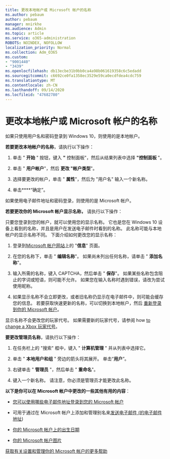 ```yaml
---
title: 更改本地帐户或 Microsoft 帐户的名称
ms.author: pebaum
author: pebaum
manager: mnirkhe
ms.audience: Admin
ms.topic: article
ms.service: o365-administration
ROBOTS: NOINDEX, NOFOLLOW
localization_priority: Normal
ms.collection: Adm_O365
ms.custom:
- "9001440"
- "3439"
ms.openlocfilehash: db13ecbe31b9bb0ca4a98b061619358c6c5edadd
ms.sourcegitcommit: c6692ce0fa1358ec3529e59ca0ecdfdea4cdc759
ms.translationtype: MT
ms.contentlocale: zh-CN
ms.lasthandoff: 09/14/2020
ms.locfileid: "47682780"
---
```

# <a name="change-the-name-of-a-local-account-or-a-microsoft-account"></a>更改本地帐户或 Microsoft 帐户的名称

如果只使用用户名和密码登录到 Windows 10，则使用的是本地帐户。 

**若要更改本地帐户的名称**，请执行以下操作：

1. 单击 " **开始** " 按钮，键入 **"** 控制面板"，然后从结果列表中选择 **"控制面板** "。

2. 单击 " **用户帐户**"，然后 **更改 "帐户类型**"。

3. 选择要更改的帐户，单击 " **属性**"，然后为 "用户名" 输入一个新名称。

4. 单击****“确定”。

如果使用电子邮件地址和密码登录，则使用的是 Microsoft 帐户。

**若要更改你的 Microsoft 帐户显示名称，** 请执行以下操作：

只要您登录到您的帐户，就可以使用您的显示名称。 它也是您在 Windows 10 设备上看到的名称，并且是用户在发送电子邮件时看到的名称。 此名称可能与本地帐户的显示名称不同。 下面介绍如何更改您的显示名称：

1. 登录到[Microsoft 帐户网站](https://account.microsoft.com/)上的 "**信息**" 页面。

2. 在您的名称下，单击 " **编辑名称**"。 如果尚未列出任何名称，请单击 " **添加名称**"。 

3. 输入所需的名称，键入 CAPTCHA，然后单击 " **保存**"。 如果某些名称包含阻止的字词或短语，则可能不允许。 如果您在输入名称时遇到错误，请改为尝试使用昵称。

4. 如果显示名称不会立即更改，或者旧名称仍显示在电子邮件中，则可能会缓存您的信息。 若要获取快速更新的名称，可以切换到本地帐户，然后 [重新登录到你的 Microsoft 帐户](https://account.microsoft.com/)。

显示名称不会更改您的玩家代号。 如果需要新的玩家代号，请参阅 how [to change a Xbox 玩家代号](https://support.xbox.com/id-ID/account-management/change-xbox-live-gamertag)。

**要更改管理员名称**，请执行以下操作：

1. 在任务栏上的 "搜索" 框中，键入 " **计算机管理** " 并从列表中选择它。

2. 单击 " **本地用户和组** " 旁边的箭头将其展开。 单击“**用户**”。

3. 右键单击 " **管理员** "，然后单击 " **重命名**"。

4. 键入一个新名称。 请注意，你必须是管理员才能更改此名称。

**以下是你可以在 Microsoft 帐户中更改的一些其他有用的内容**：

- [您可以使用哪些电子邮件地址登录到您的 Microsoft 帐户](https://support.microsoft.com/help/4026162)

- 可用于通过在 Microsoft 帐户上添加和管理别名来[发送电子邮件 (的电子邮件地址](https://support.microsoft.com/help/12407)) 

- [你的 Microsoft 帐户上的出生日期](https://support.microsoft.com/help/12411)

- [你的 Microsoft 帐户图片](https://support.microsoft.com/help/4026790)

[获取有关设置和管理你的 Microsoft 帐户的更多帮助](https://support.microsoft.com/hub/4294457/microsoft-account-help#manage-account)